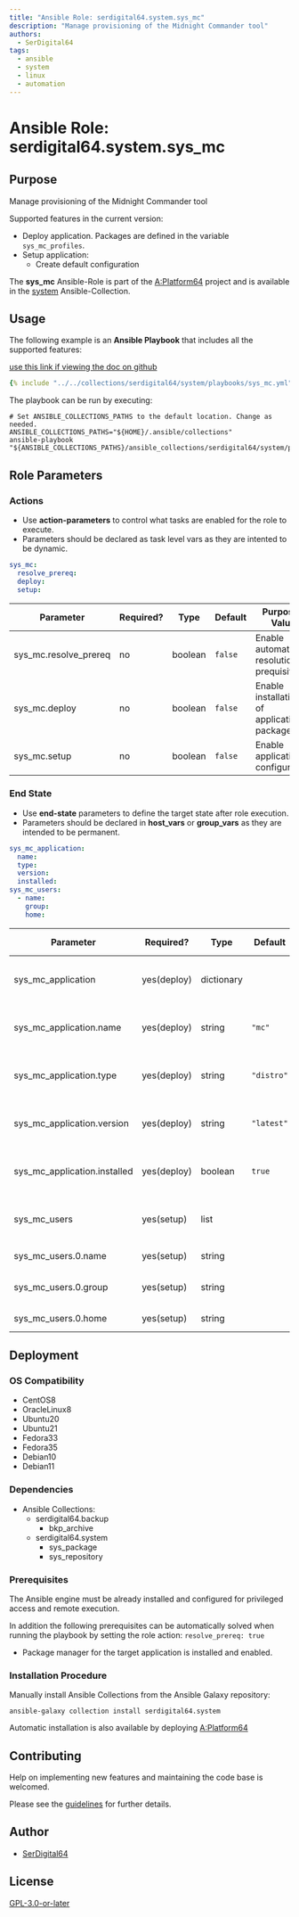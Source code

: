 ```yaml
---
title: "Ansible Role: serdigital64.system.sys_mc"
description: "Manage provisioning of the Midnight Commander tool"
authors:
  - SerDigital64
tags:
  - ansible
  - system
  - linux
  - automation
---
```


# Ansible Role: serdigital64.system.sys_mc

## Purpose

Manage provisioning of the Midnight Commander tool

Supported features in the current version:

- Deploy application. Packages are defined in the variable `sys_mc_profiles`.
- Setup application:
  - Create default configuration

The **sys_mc** Ansible-Role is part of the [A:Platform64](https://github.com/serdigital64/aplatform64) project and is available in the [system](https://aplatform64.readthedocs.io/en/latest/collections/system) Ansible-Collection.

## Usage

The following example is an **Ansible Playbook** that includes all the supported features:

[use this link if viewing the doc on github](https://github.com/aplatform64/system/blob/main/playbooks/sys_mc.yml)

```yaml
{% include "../../collections/serdigital64/system/playbooks/sys_mc.yml" %}
```

The playbook can be run by executing:

```shell
# Set ANSIBLE_COLLECTIONS_PATHS to the default location. Change as needed.
ANSIBLE_COLLECTIONS_PATHS="${HOME}/.ansible/collections"
ansible-playbook "${ANSIBLE_COLLECTIONS_PATHS}/ansible_collections/serdigital64/system/playbooks/sys_mc.yml"
```

## Role Parameters

### Actions

- Use **action-parameters** to control what tasks are enabled for the role to execute.
- Parameters should be declared as task level vars as they are intented to be dynamic.

```yaml
sys_mc:
  resolve_prereq:
  deploy:
  setup:
```

| Parameter             | Required? | Type    | Default | Purpose / Value                             |
| --------------------- | --------- | ------- | ------- | ------------------------------------------- |
| sys_mc.resolve_prereq | no        | boolean | `false` | Enable automatic resolution of prequisites  |
| sys_mc.deploy         | no        | boolean | `false` | Enable installation of application packages |
| sys_mc.setup          | no        | boolean | `false` | Enable application configuration            |

### End State

- Use **end-state** parameters to define the target state after role execution.
- Parameters should be declared in **host_vars** or **group_vars** as they are intended to be permanent.

```yaml
sys_mc_application:
  name:
  type:
  version:
  installed:
sys_mc_users:
  - name:
    group:
    home:
```

| Parameter                    | Required?   | Type       | Default    | Purpose / Value                    |
| ---------------------------- | ----------- | ---------- | ---------- | ---------------------------------- |
| sys_mc_application           | yes(deploy) | dictionary |            | Set application package end state  |
| sys_mc_application.name      | yes(deploy) | string     | `"mc"`     | Select application package name    |
| sys_mc_application.type      | yes(deploy) | string     | `"distro"` | Select application package type    |
| sys_mc_application.version   | yes(deploy) | string     | `"latest"` | Select application package version |
| sys_mc_application.installed | yes(deploy) | boolean    | `true`     | Set application package end state  |
| sys_mc_users                 | yes(setup)  | list       |            | List of users that will use MC     |
| sys_mc_users.0.name          | yes(setup)  | string     |            | User login name                    |
| sys_mc_users.0.group         | yes(setup)  | string     |            | User primary group                 |
| sys_mc_users.0.home          | yes(setup)  | string     |            | Home directory                     |

## Deployment

### OS Compatibility

- CentOS8
- OracleLinux8
- Ubuntu20
- Ubuntu21
- Fedora33
- Fedora35
- Debian10
- Debian11

### Dependencies

- Ansible Collections:
  - serdigital64.backup
    - bkp_archive
  - serdigital64.system
    - sys_package
    - sys_repository

### Prerequisites

The Ansible engine must be already installed and configured for privileged access and remote execution.

In addition the following prerequisites can be automatically solved when running the playbook by setting the role action: `resolve_prereq: true`

- Package manager for the target application is installed and enabled.

### Installation Procedure

Manually install Ansible Collections from the Ansible Galaxy repository:

```shell
ansible-galaxy collection install serdigital64.system
```

Automatic installation is also available by deploying [A:Platform64](https://aplatform64.readthedocs.io/en/latest/#deployment)

## Contributing

Help on implementing new features and maintaining the code base is welcomed.

Please see the [guidelines](https://aplatform64.readthedocs.io/en/latest/contributing/CONTRIBUTING) for further details.

## Author

- [SerDigital64](https://serdigital64.github.io/)

## License

[GPL-3.0-or-later](https://www.gnu.org/licenses/gpl-3.0.txt)
